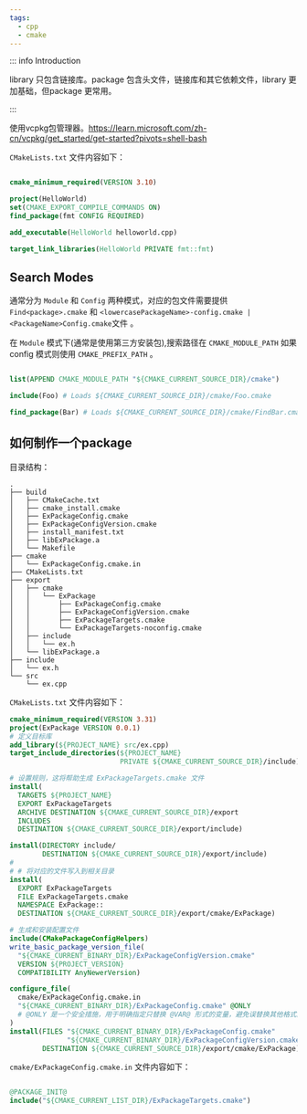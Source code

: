 ```yaml
---
tags:
  - cpp
  - cmake
---
```


::: info Introduction

library 只包含链接库。package 包含头文件，链接库和其它依赖文件，library 更加基础，但package 更常用。

:::

使用vcpkg包管理器。https://learn.microsoft.com/zh-cn/vcpkg/get_started/get-started?pivots=shell-bash


`CMakeLists.txt` 文件内容如下：

```cmake

cmake_minimum_required(VERSION 3.10)

project(HelloWorld)
set(CMAKE_EXPORT_COMPILE_COMMANDS ON)
find_package(fmt CONFIG REQUIRED)

add_executable(HelloWorld helloworld.cpp)

target_link_libraries(HelloWorld PRIVATE fmt::fmt)

```

## Search Modes

通常分为 `Module` 和 `Config` 两种模式，对应的包文件需要提供 `Find<package>.cmake` 和 `<lowercasePackageName>-config.cmake | <PackageName>Config.cmake`文件 。

在 `Module` 模式下(通常是使用第三方安装包),搜索路径在 `CMAKE_MODULE_PATH` 如果config 模式则使用 `CMAKE_PREFIX_PATH` 。
```cmake

list(APPEND CMAKE_MODULE_PATH "${CMAKE_CURRENT_SOURCE_DIR}/cmake")

include(Foo) # Loads ${CMAKE_CURRENT_SOURCE_DIR}/cmake/Foo.cmake

find_package(Bar) # Loads ${CMAKE_CURRENT_SOURCE_DIR}/cmake/FindBar.cmake
```

## 如何制作一个package


目录结构：

```
.
├── build
│   ├── CMakeCache.txt
│   ├── cmake_install.cmake
│   ├── ExPackageConfig.cmake
│   ├── ExPackageConfigVersion.cmake
│   ├── install_manifest.txt
│   ├── libExPackage.a
│   └── Makefile
├── cmake
│   └── ExPackageConfig.cmake.in
├── CMakeLists.txt
├── export
│   ├── cmake
│   │   └── ExPackage
│   │       ├── ExPackageConfig.cmake
│   │       ├── ExPackageConfigVersion.cmake
│   │       ├── ExPackageTargets.cmake
│   │       └── ExPackageTargets-noconfig.cmake
│   ├── include
│   │   └── ex.h
│   └── libExPackage.a
├── include
│   └── ex.h
└── src
    └── ex.cpp

```

`CMakeLists.txt` 文件内容如下：

```cmake
cmake_minimum_required(VERSION 3.31)
project(ExPackage VERSION 0.0.1)
# 定义目标库
add_library(${PROJECT_NAME} src/ex.cpp)
target_include_directories(${PROJECT_NAME}
                           PRIVATE ${CMAKE_CURRENT_SOURCE_DIR}/include)

# 设置规则，这将帮助生成 ExPackageTargets.cmake 文件
install(
  TARGETS ${PROJECT_NAME}
  EXPORT ExPackageTargets
  ARCHIVE DESTINATION ${CMAKE_CURRENT_SOURCE_DIR}/export
  INCLUDES
  DESTINATION ${CMAKE_CURRENT_SOURCE_DIR}/export/include)

install(DIRECTORY include/
        DESTINATION ${CMAKE_CURRENT_SOURCE_DIR}/export/include)
#
# # 将对应的文件写入到相关目录
install(
  EXPORT ExPackageTargets
  FILE ExPackageTargets.cmake
  NAMESPACE ExPackage::
  DESTINATION ${CMAKE_CURRENT_SOURCE_DIR}/export/cmake/ExPackage)

# 生成和安装配置文件
include(CMakePackageConfigHelpers)
write_basic_package_version_file(
  "${CMAKE_CURRENT_BINARY_DIR}/ExPackageConfigVersion.cmake"
  VERSION ${PROJECT_VERSION}
  COMPATIBILITY AnyNewerVersion)

configure_file(
  cmake/ExPackageConfig.cmake.in
  "${CMAKE_CURRENT_BINARY_DIR}/ExPackageConfig.cmake" @ONLY
  # @ONLY 是一个安全措施，用于明确指定只替换 @VAR@ 形式的变量，避免误替换其他格式的变量,比如 ${VAR} 这种格式。
)
install(FILES "${CMAKE_CURRENT_BINARY_DIR}/ExPackageConfig.cmake"
              "${CMAKE_CURRENT_BINARY_DIR}/ExPackageConfigVersion.cmake"
        DESTINATION ${CMAKE_CURRENT_SOURCE_DIR}/export/cmake/ExPackage)

```

`cmake/ExPackageConfig.cmake.in` 文件内容如下：

```cmake

@PACKAGE_INIT@
include("${CMAKE_CURRENT_LIST_DIR}/ExPackageTargets.cmake")

```




